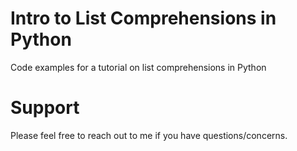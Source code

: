 # Intro to List Comprehensions in Python
Code examples for a tutorial on list comprehensions in Python

# Support
Please feel free to reach out to me if you have questions/concerns.
